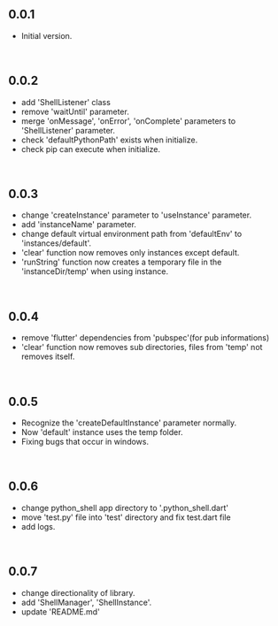 ## 0.0.1
- Initial version.

<br />

## 0.0.2
- add 'ShellListener' class
- remove 'waitUntil' parameter.
- merge 'onMessage', 'onError', 'onComplete' parameters to 'ShellListener' parameter.
- check 'defaultPythonPath' exists when initialize.
- check pip can execute when initialize.

<br />

## 0.0.3
- change 'createInstance' parameter to 'useInstance' parameter.
- add 'instanceName' parameter.
- change default virtual environment path from 'defaultEnv' to 'instances/default'.
- 'clear' function now removes only instances except default.
- 'runString' function now creates a temporary file in the 'instanceDir/temp' when using instance.

<br />

## 0.0.4
- remove 'flutter' dependencies from 'pubspec'(for pub informations)
- 'clear' function now removes sub directories, files from 'temp' not removes itself.

<br />

## 0.0.5
- Recognize the 'createDefaultInstance' parameter normally.
- Now 'default' instance uses the temp folder.
- Fixing bugs that occur in windows.

<br />

## 0.0.6
- change python_shell app directory to '.python_shell.dart'
- move 'test.py' file into 'test' directory and fix test.dart file
- add logs.

<br />

## 0.0.7
- change directionality of library.
- add 'ShellManager', 'ShellInstance'.
- update 'README.md'
